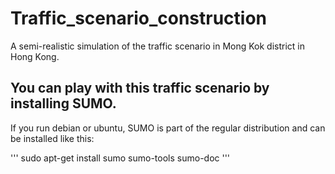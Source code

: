 # Traffic_scenario_construction
A semi-realistic simulation of the traffic scenario in Mong Kok district in Hong Kong.

## You can play with this traffic scenario by installing SUMO.
If you run debian or ubuntu, SUMO is part of the regular distribution and can be installed like this:

'''
sudo apt-get install sumo sumo-tools sumo-doc
'''
